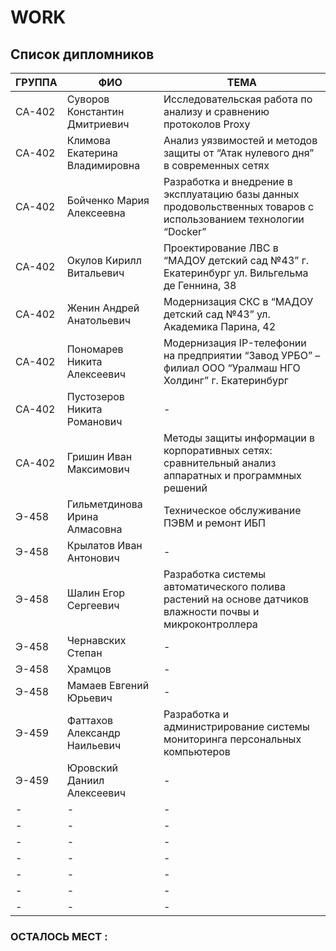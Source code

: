 # WORK
## Список дипломников

|ГРУППА|ФИО|ТЕМА|
|---|---|---|
|СА-402|Суворов Константин Дмитриевич|Исследовательская работа по анализу и сравнению протоколов Proxy|
|СА-402|Климова Екатерина Владимировна|Анализ уязвимостей и методов защиты от “Атак нулевого дня” в современных сетях|
|СА-402|Бойченко Мария Алексеевна|Разработка и внедрение в эксплуатацию базы данных продовольственных товаров с использованием технологии “Docker”|
|СА-402|Окулов Кирилл Витальевич|Проектирование ЛВС в “МАДОУ детский сад №43” г. Екатеринбург ул. Вильгельма де Геннина, 38|
|СА-402|Женин Андрей Анатольевич|Модернизация СКС в “МАДОУ детский сад №43” ул. Академика Парина, 42|
|СА-402|Пономарев Никита Алексеевич|Модернизация IP-телефонии на предприятии “Завод УРБО” – филиал ООО “Уралмаш НГО Холдинг” г. Екатеринбург|
|СА-402|Пустозеров Никита Романович|-|
|СА-402|Гришин Иван Максимович|Методы защиты информации в корпоративных сетях: сравнительный анализ аппаратных и программных решений|
|Э-458|Гильметдинова Ирина Алмасовна|Техническое обслуживание ПЭВМ и ремонт ИБП|
|Э-458|Крылатов Иван Антонович|-|
|Э-458|Шалин Егор Сергеевич|Разработка системы автоматического полива растений на основе датчиков влажности почвы и микроконтроллера|
|Э-458|Чернавских Степан|-|
|Э-458|Храмцов|-|
|Э-458|Мамаев Евгений Юрьевич|-|
|Э-459|Фаттахов Александр Наильевич|Разработка и администрирование системы мониторинга персональных компьютеров|
|Э-459|Юровский Даниил Алексеевич|-|
|-|-|-|
|-|-|-|
|-|-|-|
|-|-|-|
|-|-|-|
|-|-|-|
|-|-|-|

### ОСТАЛОСЬ МЕСТ : 